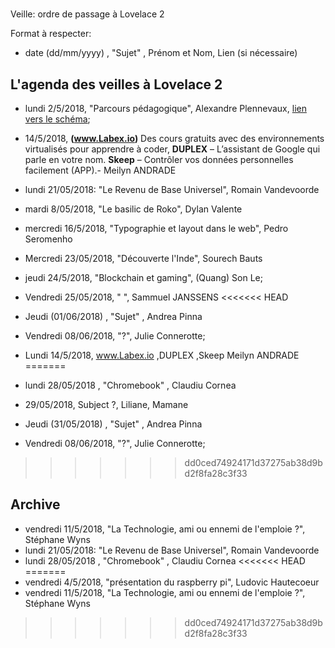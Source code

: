 #
 Veille: ordre de passage à Lovelace 2

Format à respecter:   
- date (dd/mm/yyyy) , "Sujet" ,  Prénom et Nom, Lien (si nécessaire)

## L'agenda des veilles à Lovelace 2

- lundi 2/5/2018, "Parcours pédagogique", Alexandre Plennevaux, [lien vers le schéma](https://docs.google.com/drawings/d/1kKAMz1jTaK0-8Glg136j3T1C3kCKaq-gFEju1FxsVCs/edit);
- 14/5/2018, **(www.Labex.io)** Des cours gratuits avec des environnements virtualisés pour apprendre à coder,
 **DUPLEX** – L’assistant de Google qui parle en votre nom.
 **Skeep** – Contrôler vos données personnelles facilement (APP).- Meilyn ANDRADE
- lundi 21/05/2018: "Le Revenu de Base Universel", Romain Vandevoorde
- mardi 8/05/2018, "Le basilic de Roko", Dylan Valente
- mercredi 16/5/2018, "Typographie et layout dans le web", Pedro Seromenho
- Mercredi 23/05/2018, "Découverte l'Inde", Sourech Bauts
- jeudi 24/5/2018, "Blockchain et gaming", (Quang) Son Le;
- Vendredi 25/05/2018, " ", Sammuel JANSSENS
<<<<<<< HEAD

- Jeudi (01/06/2018) , "Sujet" ,  Andrea Pinna

- Vendredi 08/06/2018, "?", Julie Connerotte;

- Lundi 14/5/2018, www.Labex.io ,DUPLEX ,Skeep Meilyn ANDRADE
=======
- lundi 28/05/2018 , "Chromebook" , Claudiu Cornea
- 29/05/2018, Subject ?, Liliane, Mamane
- Jeudi (31/05/2018) , "Sujet" ,  Andrea Pinna
- Vendredi 08/06/2018, "?", Julie Connerotte;
>>>>>>> dd0ced74924171d37275ab38d9bd2f8fa28c3f33
 
## Archive

- vendredi 11/5/2018, "La Technologie, ami ou ennemi de l'emploie ?", Stéphane Wyns
- lundi 21/05/2018: "Le Revenu de Base Universel", Romain Vandevoorde
- lundi 28/05/2018 , "Chromebook" , Claudiu Cornea
<<<<<<< HEAD
=======
- vendredi 4/5/2018, "présentation du raspberry pi", Ludovic Hautecoeur
- vendredi 11/5/2018, "La Technologie, ami ou ennemi de l'emploie ?", Stéphane Wyns
>>>>>>> dd0ced74924171d37275ab38d9bd2f8fa28c3f33

